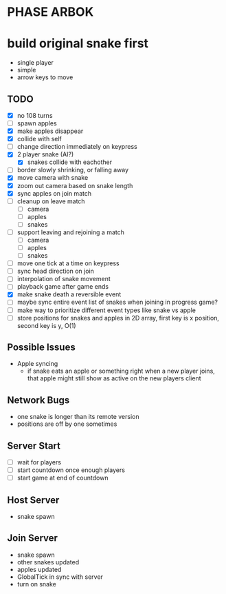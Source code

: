 PHASE ARBOK
===========

# build original snake first
- single player
- simple
- arrow keys to move

## TODO
- [x] no 108 turns
- [ ] spawn apples
- [x] make apples disappear
- [x] collide with self
- [ ] change direction immediately on keypress
- [x] 2 player snake (AI?)
    - [x] snakes collide with eachother
- [ ] border slowly shrinking, or falling away
- [x] move camera with snake
- [x] zoom out camera based on snake length
- [x] sync apples on join match
- [ ] cleanup on leave match
    - [ ] camera
    - [ ] apples
    - [ ] snakes
- [ ] support leaving and rejoining a match
    - [ ] camera
    - [ ] apples
    - [ ] snakes
- [ ] move one tick at a time on keypress
- [ ] sync head direction on join
- [ ] interpolation of snake movement
- [ ] playback game after game ends
- [x] make snake death a reversible event
- [ ] maybe sync entire event list of snakes when joining in progress game?
- [ ] make way to prioritize different event types like snake vs apple
- [ ] store positions for snakes and apples in 2D array, first key is x position, second key is y, O(1)

## Possible Issues
- Apple syncing
    - if snake eats an apple or something right when a new player joins, that apple might still show as active on the new players client

## Network Bugs
- one snake is longer than its remote version
- positions are off by one sometimes


## Server Start
- [ ] wait for players
- [ ] start countdown once enough players
- [ ] start game at end of countdown

## Host Server
- snake spawn

## Join Server
- snake spawn
- other snakes updated
- apples updated
- GlobalTick in sync with server
- turn on snake
